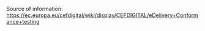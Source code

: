 Source of information: https://ec.europa.eu/cefdigital/wiki/display/CEFDIGITAL/eDelivery+Conformance+testing